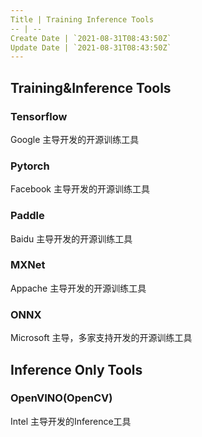 ```yaml
---
Title | Training Inference Tools
-- | --
Create Date | `2021-08-31T08:43:50Z`
Update Date | `2021-08-31T08:43:50Z`
---
```


## Training&Inference Tools

### Tensorflow

Google 主导开发的开源训练工具

### Pytorch

Facebook 主导开发的开源训练工具


### Paddle

Baidu 主导开发的开源训练工具

### MXNet

Appache 主导开发的开源训练工具

### ONNX 

Microsoft 主导，多家支持开发的开源训练工具


## Inference Only Tools

### OpenVINO(OpenCV)

Intel 主导开发的Inference工具


